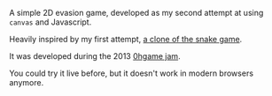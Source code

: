 A simple 2D evasion game, developed as my second attempt at using `canvas` and Javascript.

Heavily inspired by my first attempt, [a clone of the snake game](http://github.com/jrgdiz/snake).

It was developed during the 2013 [0hgame jam](http://0hgame.eu).

You could try it live before, but it doesn't work in modern browsers anymore.
